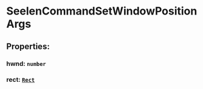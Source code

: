 # **SeelenCommandSetWindowPositionArgs**

## **Properties**:

### hwnd: `number`

### rect: [`Rect`](./Rect)
